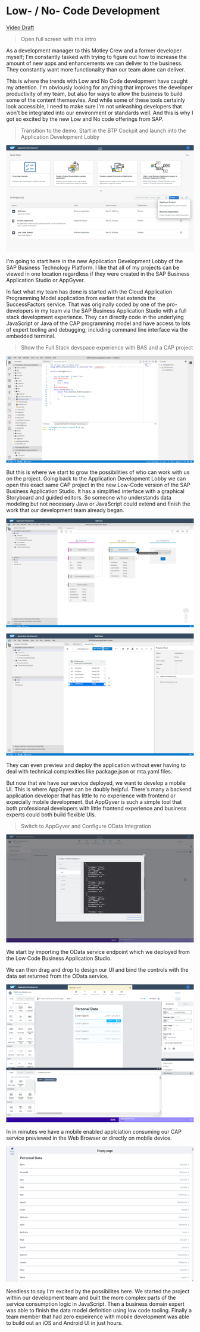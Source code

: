 # Low- / No- Code Development

[Video Draft](https://sap.sharepoint.com/sites/100499/advocates/Shared%20Documents/Forms/AllItems.aspx?id=%2Fsites%2F100499%2Fadvocates%2FShared%20Documents%2F203%2DProjects%2FTechEd%202021%2FKeynote%20Videos%2FTechEd%5FDeveloper%5FKeynote%5Flow%5Fno%5Fcode%5Fdraft%2Emp4&parent=%2Fsites%2F100499%2Fadvocates%2FShared%20Documents%2F203%2DProjects%2FTechEd%202021%2FKeynote%20Videos)

> Open full screen with this intro

As a development manager to this Motley Crew and a former developer myself; I'm constantly tasked with trying to figure out how to increase the amount of new apps and enhancements we can deliver to the business. They constantly want more functionality than our team alone can deliver.  

This is where the trends with Low and No Code development have caught my attention. I'm obviously looking for anything that improves the developer productivity of my team, but also for ways to allow the business to build some of the content themsevles. And while some of these tools certainly look accessible, I need to make sure I'm not unleashing developers that won't be integrated into our environment or standards well. And this is why I got so excited by the new Low and No code offerings from SAP. 

> Transition to the demo. Start in the BTP Cockpit and launch into the Application Development Lobby

![Application Development Lobby](images/low_no_app_dev_lobby.png)

I'm going to start here in the new Application Development Lobby of the SAP Business Technology Platform. I like that all of my projects can be viewed in one location regardless if they were created in the SAP Business Application Studio or AppGyver.  

In fact what my team has done is started with the Cloud Application Programming Model application from earlier that extends the SuccessFactors service.  That was originally coded by one of the pro-developers in my team via the SAP Business Application Studio with a full stack development experience. They can directly code in the underlying JavaScript or Java of the CAP programming model and have access to lots of expert tooling and debugging; including command line interface via the embedded terminal.

> Show the Full Stack devspace experience with BAS and a CAP project

![Full Stack Development Experience in BAS](images/low_no_bas_fullstack.png)

But this is where we start to grow the possibilities of who can work with us on the project.  Going back to the Application Development Lobby we can open this exact same CAP project in the new Low-Code version of the SAP Business Application Studio. It has a simplified interface with a graphical Storyboard and guided editors.  So someone who understands data modeling but not necessary Java or JavaScript could extend and finish the work that our development team already began.  

![Low Code BAS](images/low_no_bas_low_code_version.png)

![Low Code BAS](images/low_no_bas_low_code_version_2.png)

They can even preview and deploy the application without ever having to deal with technical complexities like package.json or mta.yaml files. 

But now that we have our service deployed, we want to develop a mobile UI.  This is where AppGyver can be doubly helpful. There's many a backend application developer that has little to no experience with frontend or expecially mobile development.  But AppGyver is such a simple tool that both professional developers with little frontend experience and business experts could both build flexible UIs.

> Switch to AppGyver and Configure OData Integration

![OData Integration](images/low_no_appgyver_configure_odata.png)

We start by importing the OData service endpoint which we deployed from the Low Code Business Application Studio. 

<Pause>

We can then drag and drop to design our UI and bind the controls with the data set returned from the OData service.

<Pause>

![AppGyver Designer](images/low_no_appgyver_designer.png)

In in minutes we have a mobile enabled applciation consuming our CAP service previewed in the Web Browser or directly on mobile device.

![AppGyver Preview](images/low_no_appgyver_preview_in_browser.png)

Needless to say I'm excited by the possibilites here. We started the project within our development team and built the more complex parts of the service consumption logic in JavaScript.  Then a business domain expert was able to finish the data model definition using low code tooling.  Finally a team member that had zero expeirence with mobile development was able to build out an iOS and Android UI in just hours. 
